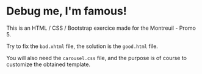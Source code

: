 # Debug me, I'm famous!

This is an HTML / CSS / Bootstrap exercice made for the Montreuil - Promo 5.

Try to fix the `bad.xhtml` file, the solution is the `good.html` file.

You will also need the `carousel.css` file, and the purpose is of course to customize the obtained template.
